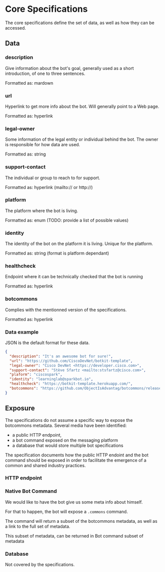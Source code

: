 # Core Specifications

The core specifications define the set of data, as well as how they can be accessed.


## Data

### description

Give information about the bot's goal, generally used as a short introduction, of one to three sentences.

Formatted as: mardown


### url

Hyperlink to get more info about the bot. 
Will generally point to a Web page.

Formatted as: hyperlink


### legal-owner

Some information of the legal entity or individual behind the bot. 
The owner is responsible for how data are used.

Formatted as: string


### support-contact

The individual or group to reach to for support.

Formatted as: hyperlink (mailto:// or http://)


### platform

The platform where the bot is living.

Formatted as: enum (TODO: provide a list of possible values)


### identity

The identity of the bot on the platform it is living.
Unique for the platform.

Formatted as: string (format is platform dependant)


### healthcheck

Endpoint where it can be technically checked that the bot is running

Formatted as: hyperlink


### botcommons

Complies with the mentionned version of the specifications.

Formatted as: hyperlink

### Data example

JSON is the default format for these data.

```json
{
  "description": "It's an awesome bot for sure!",
  "url": "https://github.com/CiscoDevNet/botkit-template",
  "legal-owner": "Cisco DevNet <https://developer.cisco.com>",
  "support-contact": "Stève Sfartz <mailto:stsfartz@cisco.com>",
  "plaform": "ciscospark",
  "identity": "learninglab@sparkbot.io",
  "healthcheck": "https://botkit-template.herokuapp.com/",
  "botcommons": "https://github.com/ObjectIsAdvantag/botcommons/releases/v0.1"
}
```


## Exposure

The specifications do not assume a specific way to expose the botcommons metadata.
Several media have been identified:
- a public HTTP endpoint,
- a bot command exposed on the messaging platform
- a database that would store multiple bot specifications

The specification documents how the public HTTP endoint and the bot command should be exposed in order to facilitate the emergence of a common and shared industry practices.


### HTTP endpoint

### Native Bot Command

We would like to have the bot give us some meta info about himself.

For that to happen, the bot will expose a `.commons` command.

The command will return a subset of the botcommons metadata, as well as a link to the full set of metadata.

This subset of metadata, can be returned in 
Bot command subset of metadata

### Database

Not covered by the specifications.
